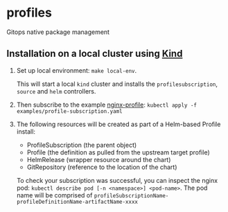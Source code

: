 # profiles
Gitops native package management

## Installation on a local cluster using [Kind](https://kind.sigs.k8s.io/)
1. Set up local environment: `make local-env`.

    This will start a local `kind` cluster and installs
    the `profilesubscription`, `source` and `helm` controllers.

1. Then subscribe to the example [nginx-profile](https://github.com/weaveworks/nginx-profile): `kubectl apply -f examples/profile-subscription.yaml`

1. The following resources will be created as part of a Helm-based Profile install:
    - ProfileSubscription (the parent object)
    - Profile (the definition as pulled from the upstream target profile)
    - HelmRelease (wrapper resource around the chart)
    - GitRepository (reference to the location of the chart)

    To check your subscription was successful, you can inspect the nginx pod:
    `kubectl describe pod [-n <namespace>] <pod-name>`.
    The pod name will be comprised of `profileSubscriptionName-profileDefinitionName-artifactName-xxxx`
